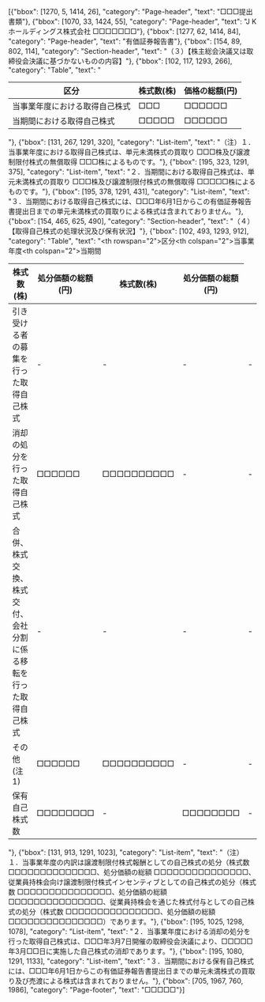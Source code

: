 [{"bbox": [1270, 5, 1414, 26], "category": "Page-header", "text": "□□□提出書類"}, {"bbox": [1070, 33, 1424, 55], "category": "Page-header", "text": "J Kホールディングス株式会社 □□□□□□□"}, {"bbox": [1277, 62, 1414, 84], "category": "Page-header", "text": "有価証券報告書"}, {"bbox": [154, 89, 802, 114], "category": "Section-header", "text": "（３）【株主総会決議又は取締役会決議に基づかないものの内容】"}, {"bbox": [102, 117, 1293, 266], "category": "Table", "text": "<table><thead><tr><th>区分</th><th>株式数(株)</th><th>価格の総額(円)</th></tr></thead><tbody><tr><td>当事業年度における取得自己株式</td><td>□□□</td><td>□□□□□□</td></tr><tr><td>当期間における取得自己株式</td><td>□□□□□</td><td>□□□□□□</td></tr></tbody></table>"}, {"bbox": [131, 267, 1291, 320], "category": "List-item", "text": "（注）１．当事業年度における取得自己株式は、単元未満株式の買取り □□□株及び譲渡制限付株式の無償取得 □□□株によるものです。"}, {"bbox": [195, 323, 1291, 375], "category": "List-item", "text": "２．当期間における取得自己株式は、単元未満株式の買取り □□□株及び譲渡制限付株式の無償取得 □□□□□株によるものです。"}, {"bbox": [195, 378, 1291, 431], "category": "List-item", "text": "３．当期間における取得自己株式には、□□□年6月1日からこの有価証券報告書提出日までの単元未満株式の買取りによる株式は含まれておりません。"}, {"bbox": [154, 465, 625, 490], "category": "Section-header", "text": "（４）【取得自己株式の処理状況及び保有状況】"}, {"bbox": [102, 493, 1293, 912], "category": "Table", "text": "<table><thead><tr><th rowspan=\"2\">区分</th><th colspan=\"2\">当事業年度</th><th colspan=\"2\">当期間</th></tr><tr><th>株式数(株)</th><th>処分価額の総額<br>(円)</th><th>株式数(株)</th><th>処分価額の総額<br>(円)</th></tr></thead><tbody><tr><td>引き受ける者の募集を行った取得自己株式</td><td>-</td><td>-</td><td>-</td><td>-</td></tr><tr><td>消却の処分を行った取得自己株式</td><td>□□□□□□</td><td>□□□□□□□□□□</td><td>-</td><td>-</td></tr><tr><td>合併、株式交換、株式交付、会社分割に係る移転を行った取得自己株式</td><td>-</td><td>-</td><td>-</td><td>-</td></tr><tr><td>その他(注1)</td><td>□□□□□□</td><td>□□□□□□□□□□</td><td>-</td><td>-</td></tr><tr><td>保有自己株式数</td><td>□□□□□□□□</td><td>-</td><td>□□□□□□□□</td><td>-</td></tr></tbody></table>"}, {"bbox": [131, 913, 1291, 1023], "category": "List-item", "text": "（注）１．当事業年度の内訳は譲渡制限付株式報酬としての自己株式の処分（株式数 □□□□□□□□□□□□□□、処分価額の総額 □□□□□□□□□□□□□□□、従業員持株会向け譲渡制限付株式インセンティブとしての自己株式の処分（株式数 □□□□□□□□□□□□□□□、処分価額の総額 □□□□□□□□□□□□□□□、従業員持株会を通じた株式付与としての自己株式の処分（株式数 □□□□□□□□□□□□□□□、処分価額の総額 □□□□□□□□□□□□□□□）であります。"}, {"bbox": [195, 1025, 1298, 1078], "category": "List-item", "text": "２．当事業年度における消却の処分を行った取得自己株式は、□□□年3月7日開催の取締役会決議により、□□□□□年3月□□日に実施した自己株式の消却であります。"}, {"bbox": [195, 1080, 1291, 1133], "category": "List-item", "text": "３．当期間における保有自己株式には、□□□年6月1日からこの有価証券報告書提出日までの単元未満株式の買取り及び売渡による株式は含まれておりません。"}, {"bbox": [705, 1967, 760, 1986], "category": "Page-footer", "text": "□□□□□"}]